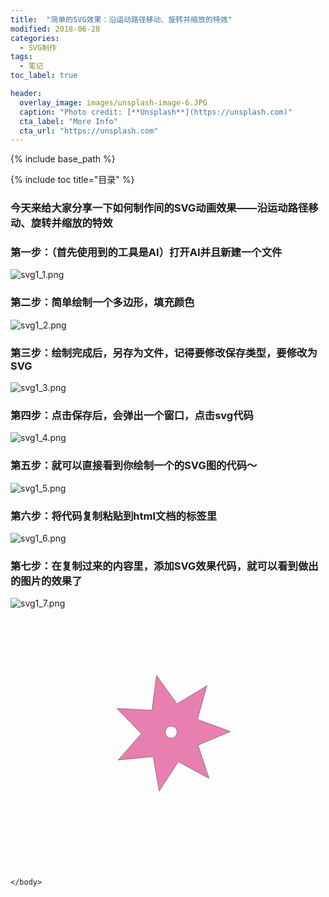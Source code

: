```yaml
---
title:  "简单的SVG效果：沿运动路径移动、旋转并缩放的特效"
modified: 2018-06-28 
categories: 
  - SVG制作
tags:
  - 笔记
toc_label: true

header:
  overlay_image: images/unsplash-image-6.JPG
  caption: "Photo credit: [**Unsplash**](https://unsplash.com)"
  cta_label: "More Info"
  cta_url: "https://unsplash.com"
---
```

{% include base_path %}

{% include toc title="目录" %}


### 今天来给大家分享一下如何制作间的SVG动画效果——沿运动路径移动、旋转并缩放的特效
### 第一步：（首先使用到的工具是AI）打开AI并且新建一个文件
![svg1_1.png](https://s20.postimg.cc/4rpf6myfh/svg1_1.png)
### 第二步：简单绘制一个多边形，填充颜色
![svg1_2.png](https://s20.postimg.cc/hj3ld5fx9/svg1_2.png)
### 第三步：绘制完成后，另存为文件，记得要修改保存类型，要修改为SVG
![svg1_3.png](https://s20.postimg.cc/f1ru5wylp/svg1_3.png)
### 第四步：点击保存后，会弹出一个窗口，点击svg代码
![svg1_4.png](https://s20.postimg.cc/xvdn2g6z1/svg1_4.png)
### 第五步：就可以直接看到你绘制一个的SVG图的代码～
![svg1_5.png](https://s20.postimg.cc/tz0b6gtp9/svg1_5.png)
### 第六步：将代码复制粘贴到html文档的<body>标签里
![svg1_6.png](https://i.loli.net/2018/07/08/5b41fdfb55c86.png)
### 第七步：在复制过来的内容里，添加SVG效果代码，就可以看到做出的图片的效果了
![svg1_7.png](https://i.loli.net/2018/07/08/5b41fe5b70768.png)


<html>
	<head>
		<meta charset="UTF-8">
		<title></title>
	</head>
	<body>
<?xml version="1.0" encoding="utf-8"?>
<!-- Generator: Adobe Illustrator 22.0.0, SVG Export Plug-In . SVG Version: 6.00 Build 0)  -->
<svg version="1.1" id="图层_1" xmlns="http://www.w3.org/2000/svg" xmlns:xlink="http://www.w3.org/1999/xlink" x="0px" y="0px"
	 viewBox="0 0 1280 1024" style="enable-background:new 0 0 1280 1024;" xml:space="preserve">
<style type="text/css">
	.st0{fill:#E780AF;stroke:#000000;stroke-miterlimit:10;}
</style>
<path class="st0" d="M893.8,464.4l-133.9-49.2l38.5-137.4l-121.9,74l-83.4-115.7l-18.2,141.5l-142.5-7l99.3,102.4l-94.3,107.1
	l142-13.8l24.9,140.5l77.8-119.6l125.3,68.1l-45-135.4L893.8,464.4z M648.3,490.4c-30.5-6.2-20.8-53.5,9.6-47.3
	C688.5,449.3,678.8,496.6,648.3,490.4z"/>
	<animateMotion path="M 0 0 L 100 100" begin="1s" dur="5s" fill="freeze" />
      <animateTransform attributeName="transform" attributeType="XML" type="rotate" from="-30" to="0" begin="1s" dur="5s" fill="freeze" /> 
      <animateTransform attributeName="transform" attributeType="XML" type="scale" from="1" to="3" additive="sum" begin="1s" dur="5s" fill="freeze" 

</svg>

	</body>
</html>


